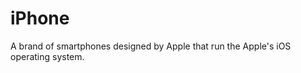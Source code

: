 [Title]: # (iPhone)
[Order]: # (58)

# iPhone

A brand of smartphones designed by Apple that run the Apple's iOS operating system.